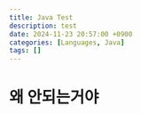 ```yaml
---
title: Java Test
description: test
date: 2024-11-23 20:57:00 +0900
categories: [Languages, Java]
tags: []
---
```


# 왜 안되는거야
